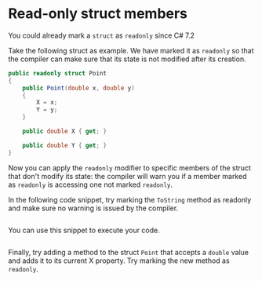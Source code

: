 # Read-only struct members

You could already mark a `struct` as `readonly` since C# 7.2

Take the following struct as example. We have marked it as `readonly` so that the compiler can make sure that its state is not modified after its creation.

```csharp
public readonly struct Point
{
    public Point(double x, double y) 
    {
        X = x;
        Y = y;
    }

    public double X { get; }

    public double Y { get; }
}
```

Now you can apply the `readonly` modifier to specific members of the struct that don't modify its state: the compiler will warn you if a member marked as `readonly` is accessing one not marked `readonly`.


In the following code snippet, try marking the `ToString` method as readonly and make sure no warning is issued by the compiler.

```cs --source-file ../Snippets/Program.cs --project ../Snippets/Snippets.csproj --region readonly-struct-members --session read-only-struct-members
```
You can use this snippet to execute your code.
```cs --source-file ../Snippets/Program.cs --project ../Snippets/Snippets.csproj --region readonly-struct-members-usage --session read-only-struct-members
``` 

Finally, try adding a method to the struct `Point` that accepts a `double` value and adds it to its current X property. Try marking the new method as `readonly`.